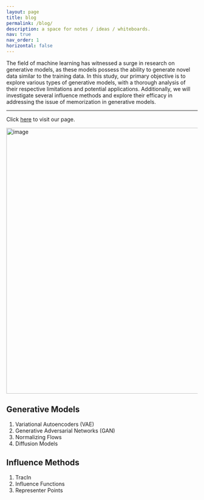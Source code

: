 ```yaml
---
layout: page
title: blog
permalink: /blog/
description: a space for notes / ideas / whiteboards.
nav: true
nav_order: 1
horizontal: false
---
```


The field of machine learning has witnessed a surge in research on generative models, as these models possess the ability to generate novel data similar to the training data. In this study, our primary objective is to explore various types of generative models, with a thorough analysis of their respective limitations and potential applications. Additionally, we will investigate several influence methods and explore their efficacy in addressing the issue of memorization in generative models. 

---

Click [here](https://descriptive-ravioli-e02.notion.site/Generative-Models-5daf5dc59d4c48d29337c6edfaad0927) to visit our page.

<img width="700" alt="image" src="https://github.com/user-attachments/assets/1666df37-7969-4d68-a7c2-7fac3a2b1ce4">


## Generative Models
1. Variational Autoencoders (VAE)
2. Generative Adversarial Networks (GAN)
3. Normalizing Flows
4. Diffusion Models

## Influence Methods
1. TracIn
2. Influence Functions
3. Representer Points